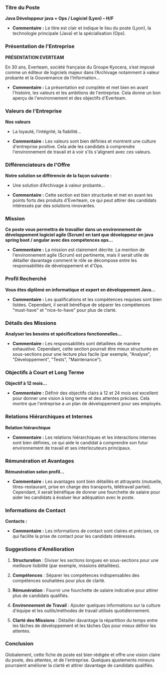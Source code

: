 ### Titre du Poste 

**Java Développeur java + Ops / Logiciel (Lyon) – H/F** 

- **Commentaire :** Le titre est clair et indique le lieu du poste (Lyon), la technologie principale (Java) et la spécialisation (Ops).   

### Présentation de l'Entreprise 

**PRÉSENTATION EVERTEAM** 

En 30 ans, Everteam, société française du Groupe Kyocera, s’est imposé comme un éditeur de logiciels majeur dans l’Archivage notamment à valeur probante et la Gouvernance de l’Information... 

- **Commentaire :** La présentation est complète et met bien en avant l'histoire, les valeurs et les ambitions de l'entreprise. Cela donne un bon aperçu de l'environnement et des objectifs d'Everteam. 

  

### Valeurs de l'Entreprise 

**Nos valeurs** 

- La loyauté, l’intégrité, la fiabilité... 

- **Commentaire :** Les valeurs sont bien définies et montrent une culture d'entreprise positive. Cela aide les candidats à comprendre l'environnement de travail et à voir s'ils s'alignent avec ces valeurs. 

  

### Différenciateurs de l'Offre 

**Notre solution se différencie de la façon suivante :** 

- Une solution d’Archivage à valeur probante... 

- **Commentaire :** Cette section est bien structurée et met en avant les points forts des produits d'Everteam, ce qui peut attirer des candidats intéressés par des solutions innovantes. 

  

### Mission 

**Ce poste vous permettra de travailler dans un environnement de développement logiciel agile (Scrum) en tant que développeur en java spring boot / angular avec des compétences ops...** 

- **Commentaire :** La mission est clairement décrite. La mention de l'environnement agile (Scrum) est pertinente, mais il serait utile de détailler davantage comment le rôle se décompose entre les responsabilités de développement et d'Ops. 

  

### Profil Recherché 

**Vous êtes diplômé en informatique et expert en développement Java...** 

- **Commentaire :** Les qualifications et les compétences requises sont bien listées. Cependant, il serait bénéfique de séparer les compétences "must-have" et "nice-to-have" pour plus de clarté. 

  

### Détails des Missions 

**Analyser les besoins et spécifications fonctionnelles...** 

- **Commentaire :** Les responsabilités sont détaillées de manière exhaustive. Cependant, cette section pourrait être mieux structurée en sous-sections pour une lecture plus facile (par exemple, "Analyse", "Développement", "Tests", "Maintenance"). 

  

### Objectifs à Court et Long Terme 

**Objectif à 12 mois...** 

- **Commentaire :** Définir des objectifs clairs à 12 et 24 mois est excellent pour donner une vision à long terme et des attentes précises. Cela montre que l'entreprise a un plan de développement pour ses employés. 

  

### Relations Hiérarchiques et Internes 

**Relation hiérarchique** 

- **Commentaire :** Les relations hiérarchiques et les interactions internes sont bien définies, ce qui aide le candidat à comprendre son futur environnement de travail et ses interlocuteurs principaux. 

  

### Rémunération et Avantages 

**Rémunération selon profil...** 

- **Commentaire :** Les avantages sont bien détaillés et attrayants (mutuelle, titres-restaurant, prise en charge des transports, télétravail partiel). Cependant, il serait bénéfique de donner une fourchette de salaire pour aider les candidats à évaluer leur adéquation avec le poste. 

  

### Informations de Contact 

**Contacts :** 

- **Commentaire :** Les informations de contact sont claires et précises, ce qui facilite la prise de contact pour les candidats intéressés. 

  

### Suggestions d'Amélioration 

1. **Structuration** : Diviser les sections longues en sous-sections pour une meilleure lisibilité (par exemple, missions détaillées). 

2. **Compétences** : Séparer les compétences indispensables des compétences souhaitées pour plus de clarté. 

3. **Rémunération** : Fournir une fourchette de salaire indicative pour attirer plus de candidats qualifiés. 

4. **Environnement de Travail** : Ajouter quelques informations sur la culture d'équipe et les outils/méthodes de travail utilisés quotidiennement. 

5. **Clarté des Missions** : Détailler davantage la répartition du temps entre les tâches de développement et les tâches Ops pour mieux définir les attentes. 

  

### Conclusion 

Globalement, cette fiche de poste est bien rédigée et offre une vision claire du poste, des attentes, et de l'entreprise. Quelques ajustements mineurs pourraient améliorer la clarté et attirer davantage de candidats qualifiés. 

 

 

 

 

 
